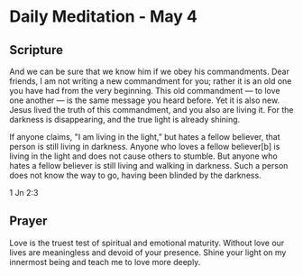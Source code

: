 # Daily Meditation - May 4

## Scripture

And we can be sure that we know him if we obey his commandments.  Dear  friends,
I am not writing a new commandment for you; rather it is an  old one you have
had from the very beginning. This old commandment — to  love one another — is
the same message you heard before.  Yet  it is also new. Jesus lived the truth
of this commandment, and you also  are living it. For the darkness is
disappearing, and the true light is  already shining.

If anyone claims, "I am living in the light,” but hates a fellow believer, that
person is still living in darkness.  Anyone who loves a fellow believer[b] is
living in the light and does not cause others to stumble.  But  anyone who hates
a fellow believer is still living and walking in  darkness. Such a person does
not know the way to go, having been blinded  by the darkness.

1 Jn 2:3


## Prayer

Love is the truest test of spiritual and emotional maturity. Without love our
lives are meaningless and devoid of your presence.  Shine your light on my
innermost being and teach me to love more deeply.

